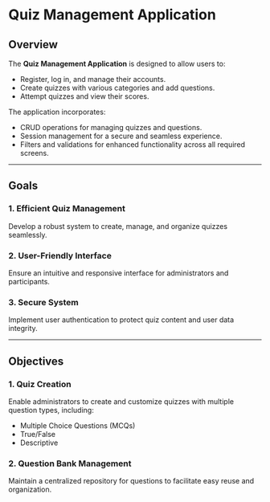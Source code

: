# Quiz Management Application

## Overview
The **Quiz Management Application** is designed to allow users to:
- Register, log in, and manage their accounts.
- Create quizzes with various categories and add questions.
- Attempt quizzes and view their scores.

The application incorporates:
- CRUD operations for managing quizzes and questions.
- Session management for a secure and seamless experience.
- Filters and validations for enhanced functionality across all required screens.

---

## Goals
### 1. **Efficient Quiz Management**
   Develop a robust system to create, manage, and organize quizzes seamlessly.

### 2. **User-Friendly Interface**
   Ensure an intuitive and responsive interface for administrators and participants.

### 3. **Secure System**
   Implement user authentication to protect quiz content and user data integrity.

---

## Objectives
### 1. **Quiz Creation**
   Enable administrators to create and customize quizzes with multiple question types, including:
   - Multiple Choice Questions (MCQs)
   - True/False
   - Descriptive

### 2. **Question Bank Management**
   Maintain a centralized repository for questions to facilitate easy reuse and organization.

